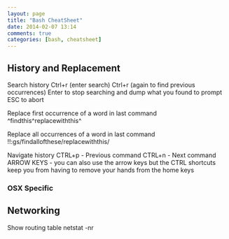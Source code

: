 ```yaml
---
layout: page
title: "Bash CheatSheet"
date: 2014-02-07 13:14
comments: true
categories: [bash, cheatsheet]
---
```


##  History and Replacement

Search history
    Ctrl+r (enter search)
    Ctrl+r (again to find previous occurrences)
    Enter to stop searching and dump what you found to prompt
    ESC to abort

Replace first occurrence of a word in last command
    ^findthis^replacewiththis^

Replace all occurrences of a word in last command
    !!:gs/findallofthese/replacewiththis/

Navigate history
    CTRL+p - Previous command
    CTRL+n - Next command
    ARROW KEYS - you can also use the arrow keys but the CTRL shortcuts keep you from having to remove your hands from the home keys


### OSX Specific

## Networking

Show routing table
    netstat -nr

